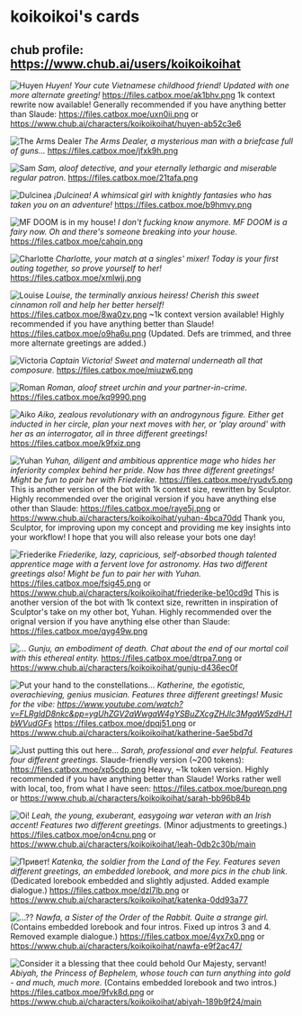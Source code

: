 # koikoikoi's cards
## chub profile: https://www.chub.ai/users/koikoikoihat
![Huyen](https://files.catbox.moe/07g43c.png)
*Huyen! Your cute Vietnamese childhood friend! Updated with one more alternate greeting!*
https://files.catbox.moe/ak1bhv.png
1k context rewrite now available! Generally recommended if you have anything better than Slaude: https://files.catbox.moe/uxn0ii.png or https://www.chub.ai/characters/koikoikoihat/huyen-ab52c3e6

![The Arms Dealer](https://files.catbox.moe/jfxk9h.png)
*The Arms Dealer, a mysterious man with a briefcase full of guns...*
https://files.catbox.moe/jfxk9h.png

![Sam](https://files.catbox.moe/21tafa.png)
*Sam, aloof detective, and your eternally lethargic and miserable regular patron.*
https://files.catbox.moe/21tafa.png

![Dulcinea](https://files.catbox.moe/b9hmvy.png)
*¡Dulcinea! A whimsical girl with knightly fantasies who has taken you on an adventure!*
https://files.catbox.moe/b9hmvy.png

![MF DOOM is in my house!](https://files.catbox.moe/cahqin.png)
*I don't fucking know anymore. MF DOOM is a fairy now. Oh and there's someone breaking into your house.*
https://files.catbox.moe/cahqin.png

![Charlotte](https://files.catbox.moe/xmlwjj.png)
*Charlotte, your match at a singles' mixer! Today is your first outing together, so prove yourself to her!*
https://files.catbox.moe/xmlwjj.png

![Louise](https://files.catbox.moe/8wa0zv.png)
*Louise, the terminally anxious heiress! Cherish this sweet cinnamon roll and help her better herself!*
https://files.catbox.moe/8wa0zv.png
~1k context version available! Highly recommended if you have anything better than Slaude!
https://files.catbox.moe/o9ha6u.png (Updated. Defs are trimmed, and three more alternate greetings are added.)

![Victoria](https://files.catbox.moe/sq2lpg.png)
*Captain Victoria! Sweet and maternal underneath all that composure.*
https://files.catbox.moe/miuzw6.png

![Roman](https://files.catbox.moe/kq9990.png)
*Roman, aloof street urchin and your partner-in-crime.*
https://files.catbox.moe/kq9990.png

![Aiko](https://files.catbox.moe/td6o2r.png)
*Aiko, zealous revolutionary with an androgynous figure. Either get inducted in her circle, plan your next moves with her, or 'play around' with her as an interrogator, all in three different greetings!*
https://files.catbox.moe/k9fxiz.png

![Yuhan](https://files.catbox.moe/u8i5jt.png)
*Yuhan, diligent and ambitious apprentice mage who hides her inferiority complex behind her pride. Now has three different greetings! Might be fun to pair her with Friederike.*
https://files.catbox.moe/ryudv5.png
This is another version of the bot with 1k context size, rewritten by Sculptor. Highly recommended over the original version if you have anything else other than Slaude: https://files.catbox.moe/raye5j.png or https://www.chub.ai/characters/koikoikoihat/yuhan-4bca70dd
Thank you, Sculptor, for improving upon my concept and providing me key insights into your workflow! I hope that you will also release your bots one day!

![Friederike](https://files.catbox.moe/sio0yy.png)
*Friederike, lazy, capricious, self-absorbed though talented apprentice mage with a fervent love for astronomy. Has two different greetings also! Might be fun to pair her with Yuhan.*
https://files.catbox.moe/fsig45.png or https://www.chub.ai/characters/koikoikoihat/friederike-be10cd9d
This is another version of the bot with 1k context size, rewritten in inspiration of Sculptor's take on my other bot, Yuhan. Highly recommended over the orignal version if you have anything else other than Slaude: https://files.catbox.moe/qyg49w.png

![...](https://files.catbox.moe/mes59g.png)
*Gunju, an embodiment of death. Chat about the end of our mortal coil with this ethereal entity.*
https://files.catbox.moe/dtrpa7.png or https://www.chub.ai/characters/koikoikoihat/gunju-d436ec0f

![Put your hand to the constellations...](https://files.catbox.moe/mqkhrh.png)
*Katherine, the egotistic, overachieving, genius musician. Features three different greetings!*
*Music for the vibe: https://www.youtube.com/watch?v=FLRgldD8nkc&pp=ygUhZGV2aWwgaW4gYSBuZXcgZHJlc3MgaW5zdHJ1bWVudGFs*
https://files.catbox.moe/dpqj51.png or https://www.chub.ai/characters/koikoikoihat/katherine-5ae5bd7d

![Just putting this out here...](https://files.catbox.moe/m1m99r.png)
*Sarah, professional and ever helpful. Features four different greetings.*
Slaude-friendly version (~200 tokens): https://files.catbox.moe/xp5cdp.png
Heavy, ~1k token version. Highly recommended if you have anything better than Slaude! Works rather well with local, too, from what I have seen: https://files.catbox.moe/bureqn.png or https://www.chub.ai/characters/koikoikoihat/sarah-bb96b84b

![Oi!](https://files.catbox.moe/s7i2yr.png)
*Leah, the young, exuberant, easygoing war veteran with an Irish accent! Features two different greetings.*
(Minor adjustments to greetings.)
https://files.catbox.moe/on4cnu.png or https://www.chub.ai/characters/koikoikoihat/leah-0db2c30b/main

![Привет!](https://files.catbox.moe/taoh1x.png)
*Katenka, the soldier from the Land of the Fey. Features seven different greetings, an embedded lorebook, and more pics in the chub link.*
(Dedicated lorebook embedded and slightly adjusted. Added example dialogue.)
https://files.catbox.moe/dzl7lb.png or https://www.chub.ai/characters/koikoikoihat/katenka-0dd93a77


![...??](https://files.catbox.moe/qpwtm9.png)
*Nawfa, a Sister of the Order of the Rabbit. Quite a strange girl.*
(Contains embedded lorebook and four intros. Fixed up intros 3 and 4. Removed example dialogue.)
https://files.catbox.moe/4yx7x0.png or https://www.chub.ai/characters/koikoikoihat/nawfa-e9f2ac47/

![Consider it a blessing that thee could behold Our Majesty, servant!](https://files.catbox.moe/9fvk8d.png)
*Abiyah, the Princess of Bephelem, whose touch can turn anything into gold - and much, much more.*
(Contains embedded lorebook and two intros.)
https://files.catbox.moe/9fvk8d.png or https://www.chub.ai/characters/koikoikoihat/abiyah-189b9f24/main